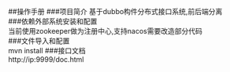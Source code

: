 ##操作手册
###项目简介
基于dubbo构件分布式接口系统,前后端分离  
###依赖外部系统安装和配置  
当前使用zookeeper做为注册中心,支持nacos需要改造部分代码  
###文件导入和配置  
mvn install
###接口文档  
http://ip:9999/doc.html  
